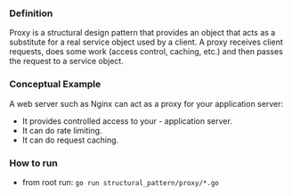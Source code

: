 ### Definition
Proxy is a structural design pattern that provides an object that acts as a substitute for a real service object used by a client. A proxy receives client requests, does some work (access control, caching, etc.) and then passes the request to a service object.

### Conceptual Example
A web server such as Nginx can act as a proxy for your application server:

- It provides controlled access to your - application server.
- It can do rate limiting.
- It can do request caching.

### How to run
- from root run: `go run structural_pattern/proxy/*.go`